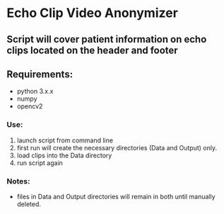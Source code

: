 # Echo Clip Video Anonymizer

## Script will cover patient information on echo clips located on the header and footer

## Requirements:

- python 3.x.x
- numpy
- opencv2

### Use:

1. launch script from command line
2. first run will create the necessary directories (Data and Output) only.
3. load clips into the Data directory
4. run script again

### Notes:

- files in Data and Output directories will remain in both until manually deleted.
